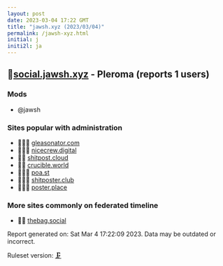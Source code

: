 ```yaml
---
layout: post
date: 2023-03-04 17:22 GMT
title: "jawsh.xyz (2023/03/04)"
permalink: /jawsh-xyz.html
initial: j
initi2l: ja
---
```


## 🦝[social.jawsh.xyz](https://social.jawsh.xyz) - Pleroma (reports 1 users)

### Mods
 * @jawsh

### Sites popular with administration

* 🦝🧸💉 [gleasonator.com](/gleasonator-com.html)
* 🦝🧸💉 [nicecrew.digital](/nicecrew-digital.html)
* 🦝🧸 [shitpost.cloud](/shitpost-cloud.html)
* 🦝💉 [crucible.world](/crucible-world.html)
* 🦝🧸💉 [poa.st](/poa-st.html)
* 🦝🧸💉 [shitposter.club](/shitposter-club.html)
* 🦝🧸💉 [poster.place](/poster-place.html)

### More sites commonly on federated timeline

* 🦝💉 [thebag.social](/thebag-social.html)

Report generated on: Sat Mar  4 17:22:09 2023. Data may be outdated or incorrect.

Ruleset version: [🗜](/version-clamp)
